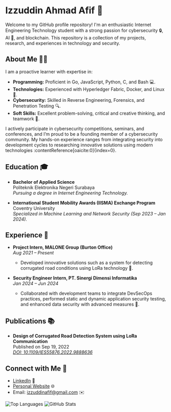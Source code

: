 # Izzuddin Ahmad Afif 🚀

Welcome to my GitHub profile repository! I'm an enthusiastic Internet Engineering Technology student with a strong passion for cybersecurity 🔒, AI 🤖, and blockchain. This repository is a collection of my projects, research, and experiences in technology and security.

## About Me 👨‍💻

I am a proactive learner with expertise in:
- **Programming:** Proficient in Go, JavaScript, Python, C, and Bash 💻.
- **Technologies:** Experienced with Hyperledger Fabric, Docker, and Linux 🐳.
- **Cybersecurity:** Skilled in Reverse Engineering, Forensics, and Penetration Testing 🔍.
- **Soft Skills:** Excellent problem-solving, critical and creative thinking, and teamwork 🤝.

I actively participate in cybersecurity competitions, seminars, and conferences, and I’m proud to be a founding member of a cybersecurity community. My hands-on experience ranges from integrating security into development cycles to researching innovative solutions using modern technologies :contentReference[oaicite:0]{index=0}.

## Education 🎓

- **Bachelor of Applied Science**  
  Politeknik Elektronika Negeri Surabaya  
  *Pursuing a degree in Internet Engineering Technology.*

- **International Student Mobility Awards (IISMA) Exchange Program**  
  Coventry University  
  *Specialized in Machine Learning and Network Security (Sep 2023 – Jan 2024).*

## Experience 💼

- **Project Intern, MALONE Group (Burton Office)**  
  *Aug 2021 – Present*  
  - Developed innovative solutions such as a system for detecting corrugated road conditions using LoRa technology 🚗.

- **Security Engineer Intern, PT. Sinergi Dimensi Informatika**  
  *Jan 2024 – Jun 2024*  
  - Collaborated with development teams to integrate DevSecOps practices, performed static and dynamic application security testing, and enhanced data security with advanced measures 🔐.

## Publications 📚

- **Design of Corrugated Road Detection System using LoRa Communication**  
  Published on Sep 19, 2022  
  *[DOI: 10.1109/IES55876.2022.9888636](https://doi.org/10.1109/IES55876.2022.9888636)*

## Connect with Me 🤝

- [LinkedIn](https://www.linkedin.com/in/izzuddinafif/) 🔗
- [Personal Website](https://izzudd.in/) 🌐
- Email: [izzuddinafif@gmail.com](mailto:izzuddinafif@gmail.com) ✉️

![Top Languages](https://github-readme-stats.vercel.app/api/top-langs/?username=izzuddinafif&layout=compact)   ![GitHub Stats](https://github-readme-stats.vercel.app/api?username=izzuddinafif&show_icons=true)

